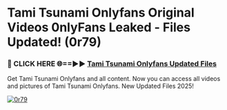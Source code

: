 # Tami Tsunami Onlyfans Original Videos 0nlyFans Leaked - Files Updated! (0r79)

<h3>🔴 CLICK HERE 🌐==►► <a href="https://tinyurl.com/ms9xzufz" rel="nofollow">Tami Tsunami Onlyfans Updated Files</a></h3>

Get Tami Tsunami Onlyfans and all content. Now you can access all videos and pictures of Tami Tsunami Onlyfans. New Updated Files 2025!

[![0r79](https://i.imgur.com/ppqm5kG.gif)](https://tinyurl.com/ms9xzufz)
